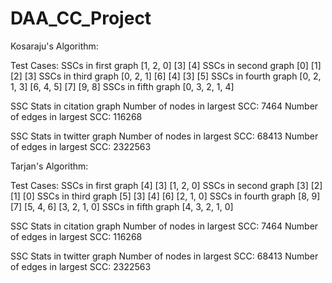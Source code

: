 # DAA_CC_Project

Kosaraju's Algorithm:

Test Cases:
SSCs in first graph
[1, 2, 0]
[3]
[4]
SSCs in second graph
[0]
[1]
[2]
[3]
SSCs in third graph
[0, 2, 1]
[6]
[4]
[3]
[5]
SSCs in fourth graph
[0, 2, 1, 3]
[6, 4, 5]
[7]
[9, 8]
SSCs in fifth graph
[0, 3, 2, 1, 4]

SSC Stats in citation graph 
Number of nodes in largest SCC: 7464
Number of edges in largest SCC: 116268

SSC Stats in twitter graph 
Number of nodes in largest SCC: 68413
Number of edges in largest SCC: 2322563

Tarjan's Algorithm:

Test Cases:
SSCs in first graph 
[4]
[3]
[1, 2, 0]
SSCs in second graph 
[3]
[2]
[1]
[0]
SSCs in third graph 
[5]
[3]
[4]
[6]
[2, 1, 0]
SSCs in fourth graph 
[8, 9]
[7]
[5, 4, 6]
[3, 2, 1, 0]
SSCs in fifth graph 
[4, 3, 2, 1, 0]

SSC Stats in citation graph 
Number of nodes in largest SCC: 7464
Number of edges in largest SCC: 116268

SSC Stats in twitter graph 
Number of nodes in largest SCC: 68413
Number of edges in largest SCC: 2322563
